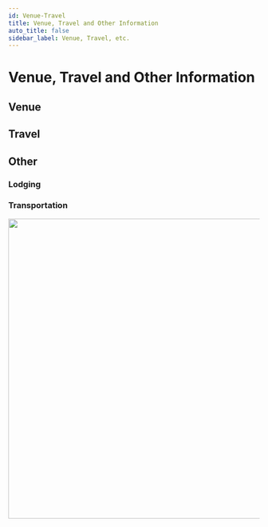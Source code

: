```yaml
---
id: Venue-Travel
title: Venue, Travel and Other Information
auto_title: false
sidebar_label: Venue, Travel, etc.
---
```

# Venue, Travel and Other Information

## Venue

## Travel

## Other

### Lodging

### Transportation


<img src="/2025-Summer-PowerGrid-Course/assets/img/footer.jpg" width=600>